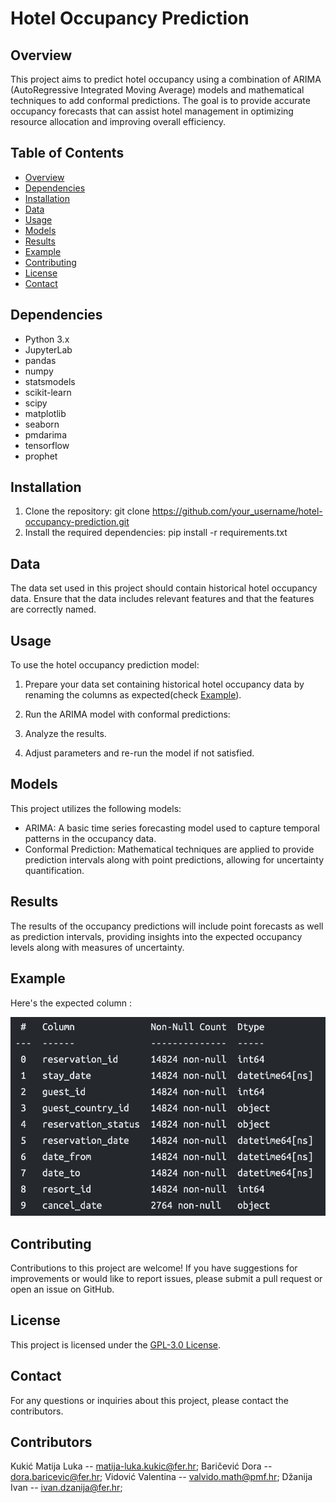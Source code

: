 # Hotel Occupancy Prediction

## Overview
This project aims to predict hotel occupancy using a combination of ARIMA (AutoRegressive Integrated Moving Average) models and mathematical techniques to add conformal predictions. 
The goal is to provide accurate occupancy forecasts that can assist hotel management in optimizing resource allocation and improving overall efficiency.

## Table of Contents
- [Overview](#overview)
- [Dependencies](#dependencies)
- [Installation](#installation)
- [Data](#data)
- [Usage](#usage)
- [Models](#models)
- [Results](#results)
- [Example](#example)
- [Contributing](#contributing)
- [License](#license)
- [Contact](#contact)

## Dependencies
- Python 3.x
- JupyterLab
- pandas
- numpy
- statsmodels
- scikit-learn
- scipy
- matplotlib
- seaborn
- pmdarima
- tensorflow
- prophet

## Installation
1. Clone the repository: git clone https://github.com/your_username/hotel-occupancy-prediction.git
2. Install the required dependencies: pip install -r requirements.txt

## Data
The data set used in this project should contain historical hotel occupancy data. Ensure that the data includes relevant features and that the features are correctly named.

## Usage
To use the hotel occupancy prediction model:
1. Prepare your data set containing historical hotel occupancy data by renaming the columns as expected(check [Example](#example)).
2. Run the ARIMA model with conformal predictions:

3. Analyze the results.
4. Adjust parameters and re-run the model if not satisfied.

## Models
This project utilizes the following models:
- ARIMA: A basic time series forecasting model used to capture temporal patterns in the occupancy data.
- Conformal Prediction: Mathematical techniques are applied to provide prediction intervals along with point predictions, allowing for uncertainty quantification.

## Results
The results of the occupancy predictions will include point forecasts as well as prediction intervals, providing insights into the expected occupancy levels along with measures of uncertainty. 

## Example
Here's the expected column :

![Expected column names](docs/imgs/column_names.png)

## Contributing
Contributions to this project are welcome! If you have suggestions for improvements or would like to report issues, please submit a pull request or open an issue on GitHub.

## License
This project is licensed under the [GPL-3.0 License](LICENSE).

## Contact
For any questions or inquiries about this project, please contact the contributors.

## Contributors
Kukić Matija Luka -- matija-luka.kukic@fer.hr;
Baričević Dora -- dora.baricevic@fer.hr;
Vidović Valentina -- valvido.math@pmf.hr;
Džanija Ivan -- ivan.dzanija@fer.hr;


